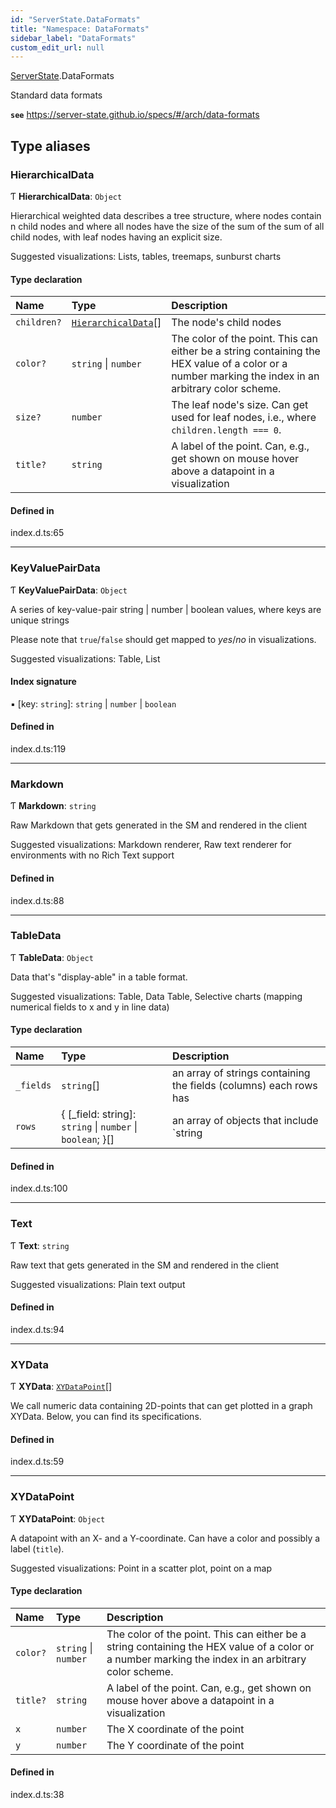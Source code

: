 ```yaml
---
id: "ServerState.DataFormats"
title: "Namespace: DataFormats"
sidebar_label: "DataFormats"
custom_edit_url: null
---
```


[ServerState](ServerState.md).DataFormats

Standard data formats

**`see`** https://server-state.github.io/specs/#/arch/data-formats

## Type aliases

### HierarchicalData

Ƭ **HierarchicalData**: `Object`

Hierarchical weighted data describes a tree structure, where nodes contain n child nodes and where all nodes have the size of the sum of the sum of all child nodes, with leaf nodes having an explicit size.

Suggested visualizations: Lists, tables, treemaps, sunburst charts

#### Type declaration

| Name | Type | Description |
| :------ | :------ | :------ |
| `children?` | [`HierarchicalData`](ServerState.DataFormats.md#hierarchicaldata)[] | The node's child nodes |
| `color?` | `string` \| `number` | The color of the point. This can either be a string containing the HEX value of a color or a number marking the index in an arbitrary color scheme. |
| `size?` | `number` | The leaf node's size. Can get used for leaf nodes, i.e., where `children.length === 0`. |
| `title?` | `string` | A label of the point. Can, e.g., get shown on mouse hover above a datapoint in a visualization |

#### Defined in

index.d.ts:65

___

### KeyValuePairData

Ƭ **KeyValuePairData**: `Object`

A series of key-value-pair string | number | boolean values, where keys are unique strings

 Please note that `true`/`false` should get mapped to _yes_/_no_ in visualizations.

Suggested visualizations: Table, List

#### Index signature

▪ [key: `string`]: `string` \| `number` \| `boolean`

#### Defined in

index.d.ts:119

___

### Markdown

Ƭ **Markdown**: `string`

Raw Markdown that gets generated in the SM and rendered in the client

Suggested visualizations: Markdown renderer, Raw text renderer for environments with no Rich Text support

#### Defined in

index.d.ts:88

___

### TableData

Ƭ **TableData**: `Object`

Data that's "display-able" in a table format.

Suggested visualizations: Table, Data Table, Selective charts (mapping numerical fields to x and y in line data)

#### Type declaration

| Name | Type | Description |
| :------ | :------ | :------ |
| `_fields` | `string`[] | an array of strings containing the fields (columns) each rows has |
| `rows` | { [_field: string]: `string` \| `number` \| `boolean`;  }[] | an array of objects that include `string | number | boolean` values for the keys defined in `_fields` |

#### Defined in

index.d.ts:100

___

### Text

Ƭ **Text**: `string`

Raw text that gets generated in the SM and rendered in the client

Suggested visualizations: Plain text output

#### Defined in

index.d.ts:94

___

### XYData

Ƭ **XYData**: [`XYDataPoint`](ServerState.DataFormats.md#xydatapoint)[]

We call numeric data containing 2D-points that can get plotted in a graph XYData. Below, you can find its specifications.

#### Defined in

index.d.ts:59

___

### XYDataPoint

Ƭ **XYDataPoint**: `Object`

A datapoint with an X- and a Y-coordinate. Can have a color and possibly a label (`title`).

Suggested visualizations: Point in a scatter plot, point on a map

#### Type declaration

| Name | Type | Description |
| :------ | :------ | :------ |
| `color?` | `string` \| `number` | The color of the point. This can either be a string containing the HEX value of a color or a number marking the index in an arbitrary color scheme. |
| `title?` | `string` | A label of the point. Can, e.g., get shown on mouse hover above a datapoint in a visualization |
| `x` | `number` | The X coordinate of the point |
| `y` | `number` | The Y coordinate of the point |

#### Defined in

index.d.ts:38
